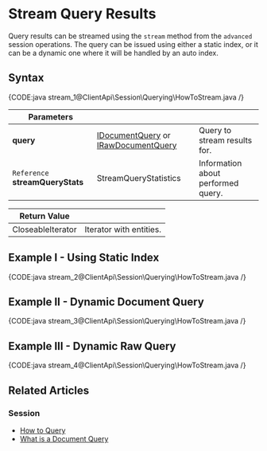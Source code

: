 # Stream Query Results

Query results can be streamed using the `stream` method from the `advanced` session operations. The query can be issued using either a static index, or it can be a dynamic one where it will be handled by an auto index.

## Syntax

{CODE:java stream_1@ClientApi\Session\Querying\HowToStream.java /}

| Parameters | | |
| ------------- | ------------- | ----- |
| **query** | [IDocumentQuery](../../../client-api/session/querying/how-to-query#session.advanced.documentquery) or [IRawDocumentQuery](../../../client-api/session/querying/how-to-query#session.advanced.rawquery) | Query to stream results for. |
| `Reference` **streamQueryStats** | StreamQueryStatistics | Information about performed query. |

| Return Value | |
| ------------- | ----- |
| CloseableIterator<StreamResult> | Iterator with entities. |

## Example I - Using Static Index

{CODE:java stream_2@ClientApi\Session\Querying\HowToStream.java /}

## Example II - Dynamic Document Query

{CODE:java stream_3@ClientApi\Session\Querying\HowToStream.java /}

## Example III - Dynamic Raw Query

{CODE:java stream_4@ClientApi\Session\Querying\HowToStream.java /}

## Related Articles

### Session

- [How to Query](../../../client-api/session/querying/how-to-query)
- [What is a Document Query](../../../client-api/session/querying/document-query/what-is-document-query)
